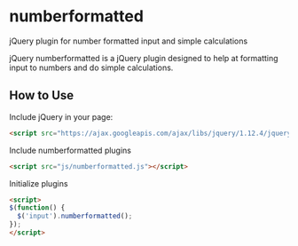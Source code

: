 # numberformatted
jQuery plugin for number formatted input and simple calculations

jQuery numberformatted is a jQuery plugin designed to help at formatting input to numbers and do simple calculations.

## How to Use
Include jQuery in your page:
```html
<script src="https://ajax.googleapis.com/ajax/libs/jquery/1.12.4/jquery.min.js"></script>
```
Include numberformatted plugins
```html
<script src="js/numberformatted.js"></script>
```
Initialize plugins

```html
<script>
$(function() {
  $('input').numberformatted();
});
</script>
```

